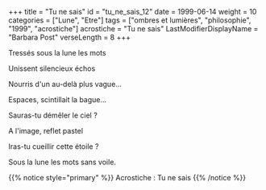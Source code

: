 +++
title = "Tu ne sais"
id = "tu_ne_sais_12"
date = 1999-06-14
weight = 10
categories = ["Lune", "Etre"]
tags = ["ombres et lumières", "philosophie", "1999", "acrostiche"]
acrostiche = "Tu ne sais"
LastModifierDisplayName = "Barbara Post"
verseLength = 8
+++

Tressés sous la lune les mots

Unissent silencieux échos

Nourris d'un au-delà plus vague...

Espaces, scintillait la bague...

Sauras-tu démêler le ciel ?

A l'image, reflet pastel

Iras-tu cueillir cette étoile ?

Sous la lune les mots sans voile.

{{% notice style="primary" %}}
Acrostiche : Tu ne sais
{{% /notice %}}
